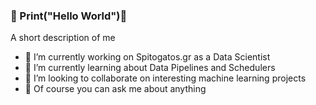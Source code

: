 ### 👋 Print("Hello World")👋

A short description of me

- 🔭 I’m currently working on Spitogatos.gr as a Data Scientist
- 🌱 I’m currently learning about Data Pipelines and Schedulers
- 👯 I’m looking to collaborate on interesting machine learning projects
- 💬 Of course you can ask me about anything

